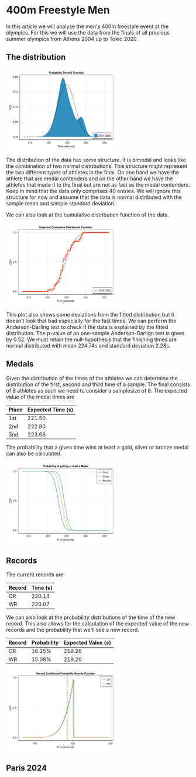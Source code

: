 # 400m Freestyle Men

In this article we will analyse the men's 400m freestyle event at the olympics. For this we will use the data from the finals of all previous summer olympics from Athens 2004 up to Tokio 2020. 

## The distribution

<p><img alt="freestyle-400m-men-pdf" src="../images/freestyle/freestyle-400m-men-distributionpdf.svg" style="float:center; width:300px" /></p>

The distribution of the data has some structure. It is bimodal and looks like the combination of two normal distributions. This structure might represent the two different types of athletes in the final. On one hand we have the athlete that are medal contenders and on the other hand we have the athletes that made it to the final but are not as fast as the medal contenders. Keep in mind that the data only comprises 40 entries. We will ignore this structure for now and assume that the data is normal distributed with the sample mean and sample standard deviation.

We can also look at the cumulative distribution function of the data.
<p><img alt="freestyle-400m-men-cdf" src="../images/freestyle/freestyle-400m-men-distributioncdf.svg" style="float:center; width:300px" /></p>
This plot also shows some deviations from the fitted distribution but it doesn't look that bad especially for the fast times. We can perform the Anderson-Darling test to check if the data is explained by the fitted distribution. The p-value of an one-sample Anderson-Darlign test is given by 0.52. We must retain the null-hypothesis that the finishing times are normal distributed with mean 224.74s and standard deviation 2.28s.

## Medals
Given the distribution of the times of the athletes we can determine the distribution of the first, second and third time of a sample. The final consists of 8 athletes as such we need to consider a samplesize of 8. The expected value of the medal times are

| Place | Expected Time (s) |
| ----- | ------------- |
| 1st | 221.50 |
| 2nd | 222.80 |
| 3nd | 223.66 |

The probability that a given time wins at least a gold, silver or bronze medal can also be calculated.
<p><img alt="freestyle-400m-men-medal" src="../images/freestyle/freestyle-400m-men-medal.svg" style="float:center; width:300px" /></p>

## Records
The current records are

| Record | Time (s) |
|----|-------|
| OR | 220.14|
| WR | 220.07|

We can also look at the probability distributions of the time of the new record. This also allows for the calculation of the expected value of the new records and the probability that we'll see a new record.

| Record | Probability | Expected Value (s)|
| -- | ------ | --- |
| OR | 16.15% | 219.26 |
| WR | 15.08% | 219.20 |

<p><img alt="freestyle-400m-men-record" src="../images/freestyle/freestyle-400m-men-records.svg" style="float:center; width:300px" /></p>


## Paris 2024
